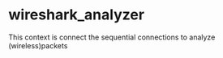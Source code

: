 # wireshark_analyzer
This context is connect the sequential connections to analyze (wireless)packets
